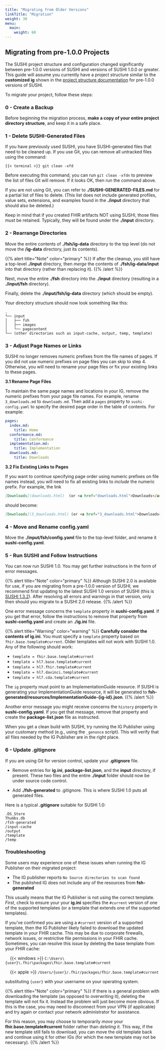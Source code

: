 ```yaml
---
title: "Migrating from Older Versions"
linkTitle: "Migration"
weight: 30
menu:
  main:
    weight: 60
---
```


## Migrating from pre-1.0.0 Projects

The SUSHI project structure and configuration changed significantly between pre-1.0.0 versions of SUSHI and versions of SUSHI 1.0.0 or greater. This guide will assume you currently have a project structure similar to the **customized ig** shown in the [project structure documentation](/docs/sushi/project/#ig-projects) for pre-1.0.0 versions of SUSHI.

To migrate your project, follow these steps:

### 0 - Create a Backup

Before beginning the migration process, **make a copy of your entire project directory structure**, and keep it in a safe place.

### 1 - Delete SUSHI-Generated Files

If you have previously used SUSHI, you have SUSHI-generated files that need to be cleaned up. If you use Git, you can remove all untracked files using the command:

```shell
{{< terminal >}} git clean -xfd
```

Before executing this command, you can run `git clean -xfdn` to preview the list of files Git will remove. If it looks OK, then run the command above.

If you are not using Git, you can refer to **./SUSHI-GENERATED-FILES.md** for a partial list of files to delete. (This list does not include generated profiles, value sets, extensions, and examples found in the **./input** directory that should also be deleted.)

Keep in mind that if you created FHIR artifacts NOT using SUSHI, those files must be retained. Typically, they will be found under the **./input** directory.

### 2 - Rearrange Directories

Move the entire contents of **./fsh/ig-data** directory to the top level (do not move the **/ig-data** directory, just its contents).

{{% alert title="Note" color="primary" %}}
If after the cleanup, you still have a top-level **./input** directory, then _merge_ the contents of **./fsh/ig-data/input** into that directory (rather than replacing it).
{{% /alert %}}

Next, move the entire **./fsh** directory into the **./input** directory (resulting in a **./input/fsh** directory).

Finally, delete the **./input/fsh/ig-data** directory (which should be empty).

Your directory structure should now look something like this:

```text
.
└── input
│   ├── fsh
│   ├── images
│   └── pagecontent
└── (other directories such as input-cache, output, temp, template)
```

### 3 - Adjust Page Names or Links

SUSHI no longer removes numeric prefixes from the file names of pages. If you did not use numeric prefixes on page files you can skip to step 4. Otherwise, you will need to rename your page files or fix your existing links to these pages.

**3.1 Rename Page Files**

To maintain the same page names and locations in your IG, remove the numeric prefixes from your page file names.  For example, rename `3_downloads.md` to `downloads.md`. Then add a `pages` property to `sushi-config.yaml` to specify the desired page order in the table of contents. For example:
```yaml
pages:
  index.md:
    title: Home
  conformance.md:
    title: Conformance
  implementation.md:
    title: Implementation
  downloads.md:
    title: Downloads
```

**3.2 Fix Existing Links to Pages**

If you want to continue specifying page order using numeric prefixes on file names instead, you will need to fix all existing links to _include_ the numeric prefix.  For example, the link
```md
[Downloads](downloads.html)  (or <a href="downloads.html">Downloads</a>)
```
should become:
```md
[Downloads](3_downloads.html) (or <a href="3_downloads.html">Downloads</a>)
```

### 4 - Move and Rename config.yaml

Move the **./input/fsh/config.yaml** file to the top-level folder, and rename it **sushi-config.yaml**.

### 5 - Run SUSHI and Follow Instructions

You can now run SUSHI 1.0. You may get further instructions in the form of error messages.

{{% alert title="Note" color="primary" %}}
Although SUSHI 2.0 is available for use, if you are migrating from a pre-1.0.0 version of SUSHI, we recommend first updating to the latest SUSHI 1.0 version of SUSHI (this is [SUSHI 1.3.2](https://github.com/FHIR/sushi/releases/tag/v1.3.2)). After resolving all errors and warnings in that version, only then should you migrate to a SUSHI 2.0 release.
{{% /alert %}}


One error message concerns the `template` property in **sushi-config.yaml**. If you get that error, follow the instructions to remove that property from **sushi-config.yaml** and create an **./ig.ini** file.

{{% alert title="Warning" color="warning" %}}
**Carefully consider the contents of ig.ini**. You must specify a `template` property based on `fhir.base.template#current`. Older templates will not work with SUSHI 1.0. Any of the following should work:

  * `template = fhir.base.template#current`
  * `template = hl7.base.template#current`
  * `template = hl7.fhir.template#current`
  * `template = hl7.davinci.template#current`
  * `template = hl7.cda.template#current`

The `ig` property must point to an ImplementationGuide resource. If SUSHI is generating your ImplementationGuide resource, it will be generated to **fsh-generated/resources/ImplementationGuide-{ig-id}.json**.
{{% /alert %}}

Another error message you might receive concerns the `history` property in **sushi-config.yaml**. If you get that message, remove that property and create the **package-list.json** file as instructed.

When you get a clean build with SUSHI, try running the IG Publisher using your customary method (e.g., using the `_genonce` script). This will verify that all files needed by the IG Publisher are in the right place.

### 6 - Update .gitignore
If you are using Git for version control, update your **.gitignore** file.

* Remove entries for **ig.ini**, **package-list.json**, and the **input** directory, if present. These two files and the entire **./input** folder should now be under source code control.

* Add **./fsh-generated** to .gitignore. This is where SUSHI 1.0 puts all generated files.

Here is a typical **.gitignore** suitable for SUSHI 1.0:

```text
.DS_Store
Thumbs.db
/fsh-generated
/input-cache
/output
/template
/temp
```

### Troubleshooting

Some users may experience one of these issues when running the IG Publisher on their migrated project:

* The IG publisher reports `No Source directories to scan found`
* The published IG does not include any of the resources from **fsh-generated**

This usually means that the IG Publisher is not using the correct template.  _First_, check to ensure your your **ig.ini** specifies the `#current` version of one of the supported templates (or a template that extends one of the supported templates).

If you've confirmed you are using a `#current` version of a supported template, then the IG Publisher likely failed to download the updated template in your FHIR cache.  This may be due to corporate firewalls, network issues, or restrictive file permissions in your FHIR cache.  Sometimes, you can resolve this issue by deleting the base template from your FHIR cache:

&nbsp;&nbsp;&nbsp;&nbsp;{{< windows >}} `C:\Users\{user}\.fhir\packages\fhir.base.template#current`

&nbsp;&nbsp;&nbsp;&nbsp;{{< apple >}} `/Users/{user}/.fhir/packages/fhir.base.template#current`

substituting `{user}` with your username on your operating system.

{{% alert title="Note" color="primary" %}}
If there is a general problem with downloading the template (as opposed to overwriting it), deleting the template will not fix it. Instead the problem will just become more obvious. If this is the case, you may need to disconnect from your VPN (if applicable) and try again or contact your network administrator for assistance.

For this reason, you may choose to temporarily _move_ your **fhir.base.template#current** folder rather than _deleting_ it.  This way, if the new template still fails to download, you can move the old template back and continue using it for other IGs (for which the new template may not be necessary).
{{% /alert %}}
